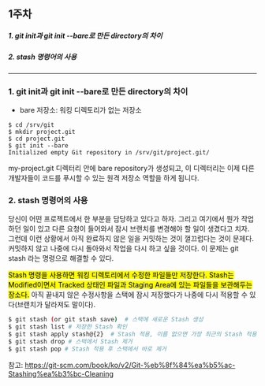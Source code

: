 ## 1주차

##### 1. git init과 git init --bare로 만든 directory의 차이
##### 2. stash 명령어의 사용 
----
### 1. git init과 git init --bare로 만든 directory의 차이
* bare 저장소: 워킹 디렉토리가 없는 저장소
```
$ cd /srv/git
$ mkdir project.git
$ cd project.git
$ git init --bare
Initialized empty Git repository in /srv/git/project.git/
```
my-project.git 디렉터리 안에 bare repository가 생성되고, 이 디렉터리는 이제 다른 개발자들이 코드를 푸시할 수 있는 원격 저장소 역할을 하게 됩니다.

### 2. stash 명령어의 사용 
당신이 어떤 프로젝트에서 한 부분을 담당하고 있다고 하자. 그리고 여기에서 뭔가 작업하던 일이 있고 다른 요청이 들어와서 잠시 브랜치를 변경해야 할 일이 생겼다고 치자. 그런데 이런 상황에서 아직 완료하지 않은 일을 커밋하는 것이 껄끄럽다는 것이 문제다. 커밋하지 않고 나중에 다시 돌아와서 작업을 다시 하고 싶을 것이다. 이 문제는 git stash 라는 명령으로 해결할 수 있다.

<mark>Stash 명령을 사용하면 워킹 디렉토리에서 수정한 파일들만 저장한다. Stash는 Modified이면서 Tracked 상태인 파일과 Staging Area에 있는 파일들을 보관해두는 장소다.</mark> 아직 끝내지 않은 수정사항을 스택에 잠시 저장했다가 나중에 다시 적용할 수 있다(브랜치가 달라져도 말이다).

```bash
$ git stash (or git stash save)  # 스택에 새로운 Stash 생성 
$ git stash list # 저장한 Stash 확인 
$ git stash apply stash@{2}  # Stash 적용, 이름 없으면 가장 최근의 Stash 적용
$ git stash drop # 스택에서 Stash 제거
$ git stash pop # Stash 적용 후 스택에서 바로 제거
```


참고: https://git-scm.com/book/ko/v2/Git-%eb%8f%84%ea%b5%ac-Stashing%ea%b3%bc-Cleaning

